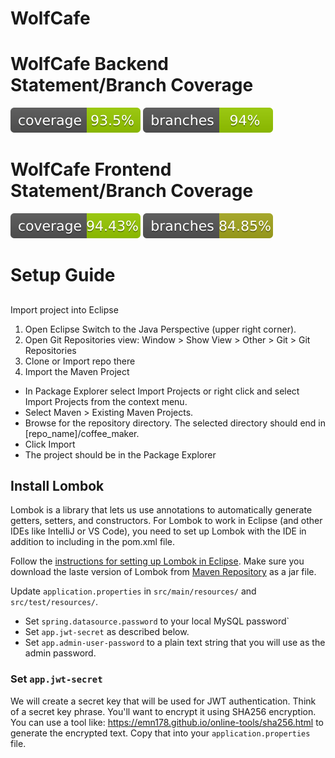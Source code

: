 # WolfCafe

# WolfCafe Backend Statement/Branch Coverage

![Backend Coverage](.github/badges/jacoco-backend.svg)
![Backend Branch Coverage](.github/badges/jacoco-branches.svg)

# WolfCafe Frontend Statement/Branch Coverage

![Frontend Coverage](.github/badges/coverage-frontend.svg)
![Frontend Branch Coverage](.github/badges/frontend-branches.svg)

# Setup Guide

##
Import project into Eclipse
1. Open Eclipse Switch to the Java Perspective (upper right corner).
2. Open Git Repositories view: Window > Show View > Other > Git > Git Repositories
3. Clone or Import repo there
4. Import the Maven Project
 - In Package Explorer select Import Projects or right click and select Import Projects from the context menu.
 - Select Maven > Existing Maven Projects.
 - Browse for the repository directory. The selected directory should end in [repo_name]/coffee_maker.
 - Click Import
 - The project should be in the Package Explorer

## Install Lombok
Lombok is a library that lets us use annotations to automatically generate getters, setters, and constructors.  For Lombok to work in Eclipse (and other IDEs like IntelliJ or VS Code), you need to set up Lombok with the IDE in addition to including in the pom.xml file.

Follow the [instructions for setting up Lombok in Eclipse](https://projectlombok.org/setup/eclipse).  Make sure you download the laste version of Lombok from [Maven Repository](https://mvnrepository.com/artifact/org.projectlombok/lombok) as a jar file.

Update `application.properties` in `src/main/resources/` and `src/test/resources/`.

  * Set `spring.datasource.password` to your local MySQL password`
  * Set `app.jwt-secret` as described below.
  * Set `app.admin-user-password` to a plain text string that you will use as the admin password.
  
### Set `app.jwt-secret`

We will create a secret key that will be used for JWT authentication.  Think of a secret key phrase.  You'll want to encrypt it using SHA256 encryption.  You can use a tool like:  https://emn178.github.io/online-tools/sha256.html to generate the encrypted text.  Copy that into your `application.properties` file.

